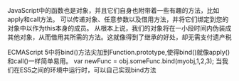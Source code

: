JavaScript中的函数也是对象，并且它们自身也附带着一些有趣的方法，比如apply和call方法。
可以传递对象、任意参数以及借用方法，并将它们绑定到您的对象中以作为this本身的成员。
从根本上说，我们的对象将在一小段时间内伪装成其他对象，从而借用其所需的方法。这就像得到了继承的好处，却无需支付遗产税


ECMAScript 5中将bind()方法尖加到Function.prototype,使得bind()就像apply()和call()一样简单易用。
var newFunc = obj.someFunc.bind(myobj,1,2,3);
当我们在ES5之间的环境中运行时，可以自己实现bind方法